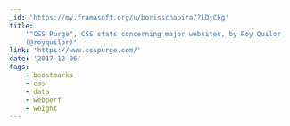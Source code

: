 ```yaml
---
_id: 'https://my.framasoft.org/u/borisschapira/?LDjCkg'
title:
    '"CSS Purge", CSS stats concerning major websites, by Roy Quilor
    (@royquilor)'
link: 'https://www.csspurge.com/'
date: '2017-12-06'
tags:
    - boostmarks
    - css
    - data
    - webperf
    - weight
---
```


<div class="markdown"><p></p></div>
